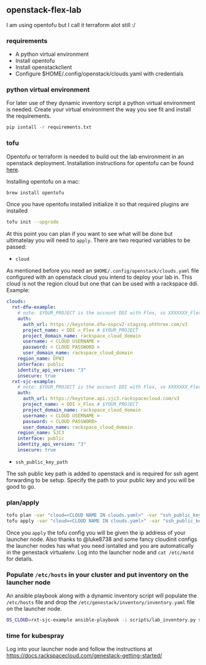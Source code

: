 ## openstack-flex-lab
I am using opentofu but I call it terraform alot still :/

### requirements

- A python virtual environment
- Install opentofu
- Install openstackclient
- Configure $HOME/.config/openstack/clouds.yaml with credentials

### python virtual environment
For later use of they dynamic inventory script a python virtual environment is needed. Create your virtual environment the way you see fit and install the requirements.

```bash
pip isntall -r requirements.txt
```

### tofu
Opentofu or terraform is needed to build out the lab environment in an openstack deployment. Installation instructions for opentofu can be found [here](https://opentofu.org/docs/intro/install/).

Installing opentofu on a mac:
```bash
brew install opentofu
```

Once you have opentofu installed initialize it so that required plugins are installed
```bash
tofu init --upgrade
```
At this point you can plan if you want to see what will be done but ultimatelay you will need to `apply`.  There are two requried variables to be passed:

- `cloud`

As mentioned before you need an `$HOME/.config/openstack/clouds.yaml` file configured with an openstack cloud you intend to deploy your lab in.  This cloud is not the region cloud but one that can be used with a rackspace ddi.  Example:

```yaml
clouds:
  rxt-dfw-example:
    # note: $YOUR_PROJECT is the account DDI with Flex, so XXXXXXX_Flex
    auth:
      auth_url: https://keystone.dfw-ospcv2-staging.ohthree.com/v3
      project_name: < DDI >_Flex # $YOUR_PROJECT
      project_domain_name: rackspace_cloud_domain
      username: < CLOUD USERNAME >
      password: < CLOUD PASSWORD >
      user_domain_name: rackspace_cloud_domain
    region_name: DFW3
    interface: public
    identity_api_version: "3"
    insecure: true
  rxt-sjc-example:
    # note: $YOUR_PROJECT is the account DDI with Flex, so XXXXXXX_Flex
    auth:
      auth_url: https://keystone.api.sjc3.rackspacecloud.com/v3
      project_name: < DDI >_Flex # $YOUR_PROJECT
      project_domain_name: rackspace_cloud_domain
      username: < CLOUD USERNAME >
      password: < CLOUD PASSWORD>
      user_domain_name: rackspace_cloud_domain
    region_name: SJC3
    interface: public
    identity_api_version: "3"
    insecure: true
```

- `ssh_public_key_path`

The ssh public key path is added to openstack and is required for ssh agent forwarding to be setup.  Specify the path to your public key and you will be good to go.

### plan/apply
```bash
tofu plan -var "cloud=<CLOUD NAME IN clouds.yaml>" -var "ssh_public_key_path=~/.ssh/id_rsa.pub"
tofu apply -var "cloud=<CLOUD NAME IN clouds.yaml>" -var "ssh_public_key_path=~/.ssh/id_rsa.pub"
```

Once you `apply` the tofu config you will be given the ip address of your launcher node.  Also thanks to @luke8738 and some fancy cloudinit configs the launcher nodes has what you need isntalled and you are automatically in the genestack virtualenv.  Log into the launcher node and `cat /etc/motd` for details. 

### Populate `/etc/hosts` in your cluster and put inventory on the launcher node
An ansible playbook along with a dynamic inventory script will populate the `/etc/hosts` file and drop the `/etc/genestack/inventory/inventory.yaml` file on the launcher node.

```bash
OS_CLOUD=rxt-sjc-example ansible-playbook -i scripts/lab_inventory.py scripts/playbooks/prepare_for_kubespray.yaml -u ubuntu
```

### time for kubespray
Log into your launcher node and follow the instructions at https://docs.rackspacecloud.com/genestack-getting-started/